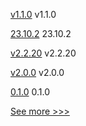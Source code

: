 
[v1.1.0](https://github.com/hyperledger/aries-akrida/releases/tag/v1.1.0) v1.1.0

[23.10.2](https://github.com/hyperledger/besu/releases/tag/23.10.2) 23.10.2

[v2.2.20](https://github.com/hyperledger/fabric-sdk-node/releases/tag/v2.2.20) v2.2.20

[v2.0.0](https://github.com/hyperledger/aries-framework-swift/releases/tag/v2.0.0) v2.0.0

[0.1.0](https://github.com/hyperledger/aries-uniffi-wrappers/releases/tag/0.1.0) 0.1.0


[See more >>>](https://start-here.hyperledger.org/releases)
